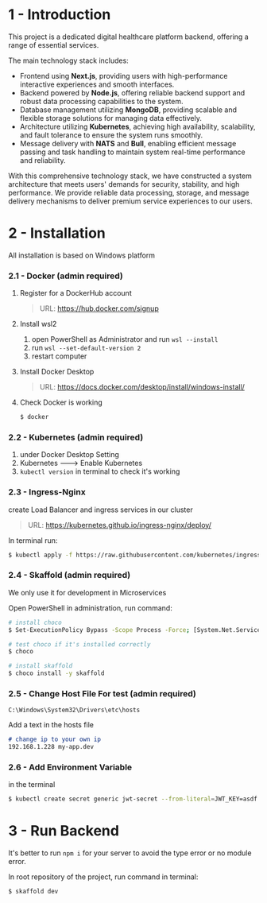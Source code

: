 # 1 - Introduction

This project is a dedicated digital healthcare platform backend, offering a range of essential services.

The main technology stack includes:

- Frontend using **Next.js**, providing users with high-performance interactive experiences and smooth interfaces.
- Backend powered by **Node.js**, offering reliable backend support and robust data processing capabilities to the system.
- Database management utilizing **MongoDB**, providing scalable and flexible storage solutions for managing data effectively.
- Architecture utilizing **Kubernetes**, achieving high availability, scalability, and fault tolerance to ensure the system runs smoothly.
- Message delivery with **NATS** and **Bull**, enabling efficient message passing and task handling to maintain system real-time performance and reliability.

With this comprehensive technology stack, we have constructed a system architecture that meets users' demands for security, stability, and high performance. We provide reliable data processing, storage, and message delivery mechanisms to deliver premium service experiences to our users.



# 2 - Installation

All installation is based on Windows platform

### 2.1 - Docker (admin required)

1. Register for a DockerHub account

   > URL: https://hub.docker.com/signup

2. Install wsl2

   1. open PowerShell as Administrator and run `wsl --install`
   2. run `wsl --set-default-version 2`
   3. restart computer

3. Install Docker Desktop

   > URL: https://docs.docker.com/desktop/install/windows-install/

4. Check Docker is working

   ~~~bash
   $ docker
   ~~~

   

### 2.2 - Kubernetes (admin required)

1. under Docker Desktop Setting
2. Kubernetes ---> Enable Kubernetes
3. `kubectl version` in terminal to check it's working



### 2.3 - Ingress-Nginx

create Load Balancer and ingress services in our cluster

> URL: https://kubernetes.github.io/ingress-nginx/deploy/

In terminal run:

~~~bash
$ kubectl apply -f https://raw.githubusercontent.com/kubernetes/ingress-nginx/controller-v1.10.0/deploy/static/provider/cloud/deploy.yaml
~~~



### 2.4 - Skaffold (admin required)

We only use it for development in Microservices

Open PowerShell in administration, run command:

~~~bash
# install choco
$ Set-ExecutionPolicy Bypass -Scope Process -Force; [System.Net.ServicePointManager]::SecurityProtocol = [System.Net.ServicePointManager]::SecurityProtocol -bor 3072; iex ((New-Object System.Net.WebClient).DownloadString('https://community.chocolatey.org/install.ps1'))

# test choco if it's installed correctly
$ choco

# install skaffold
$ choco install -y skaffold
~~~



### 2.5 - Change Host File For test (admin required)

`C:\Windows\System32\Drivers\etc\hosts`

Add a text in the hosts file

~~~markdown
# change ip to your own ip
192.168.1.228 my-app.dev
~~~



### 2.6 - Add Environment Variable

in the terminal

~~~bash
$ kubectl create secret generic jwt-secret --from-literal=JWT_KEY=asdf
~~~





# 3 - Run Backend

It's better to run `npm i` for your server to avoid the type error or no module error.

In root repository of the project, run command in terminal:

~~~bash
$ skaffold dev
~~~







